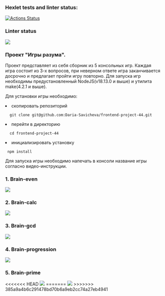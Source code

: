 ### Hexlet tests and linter status:
[![Actions Status](https://github.com/daria-savicheva/frontend-project-44/workflows/hexlet-check/badge.svg)](https://github.com/daria-savicheva/frontend-project-44/actions)

### Linter status
<a href="https://codeclimate.com/github/Daria-Savicheva/frontend-project-44/maintainability"><img src="https://api.codeclimate.com/v1/badges/baeca1e2466c0bbc9efa/maintainability" /></a>

<h3>Проект "Игры разума".</h3>
  Проект представляет из себя сборник из 5 консольных игр. Каждая игра состоит из 3-х вопросов, при неверном ответе игра заканчивается досрочно и предлагает пройти игру повторно.
  Для запуска игр необходимы предустановленный NodeJS(v18.13.0 и выше) и утилита make(4.2.1 и выше). 


Для установки игры необходимо:

<li>cкопировать репозиторий</li>

      git clone git@github.com:Daria-Savicheva/frontend-project-44.git
     
<li>перейти в директорию</li> 

      cd frontend-project-44
     
<li>инициализировать установку</li>

     npm install
    
Для запуска игры необходимо напечать в консоли название игры согласно видео-инструкции.

<h3>1. Brain-even</h3>
<a href="https://asciinema.org/a/558332" target="_blank"><img src="https://asciinema.org/a/558332.svg" /></a>

<h3>2. Brain-calc</h3>
<a href="https://asciinema.org/a/558516" target="_blank"><img src="https://asciinema.org/a/558516.svg" /></a>

<h3>3. Brain-gcd</h3>
<a href="https://asciinema.org/a/558536" target="_blank"><img src="https://asciinema.org/a/558536.svg" /></a>

<h3>4. Brain-progression</h3>
<a href="https://asciinema.org/a/558603" target="_blank"><img src="https://asciinema.org/a/558603.svg" /></a>

<h3>5. Brain-prime</h3>
<<<<<<< HEAD
<a href="https://asciinema.org/a/558641" target="_blank"><img src="https://asciinema.org/a/558641.svg" /></a>
=======
<a href="https://asciinema.org/a/558641" target="_blank"><img src="https://asciinema.org/a/558641.svg" /></a>
>>>>>>> 385a9a4b6c291478bd70b6a9eb2cc74a27eb4941
